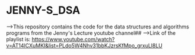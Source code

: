 # JENNY-S_DSA
-->This repository contains the code for the data structures and algorithms programs from the Jenny's Lecture youtube channel##
-->Link of the playlist is: https://www.youtube.com/watch?v=AT14lCXuMKI&list=PLdo5W4Nhv31bbKJzrsKfMpo_grxuLl8LU
